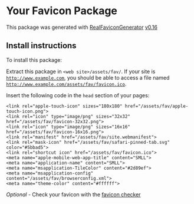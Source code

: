 # Your Favicon Package

This package was generated with [RealFaviconGenerator](https://realfavicongenerator.net/) [v0.16](https://realfavicongenerator.net/change_log#v0.16)

## Install instructions

To install this package:

Extract this package in <code>&lt;web site&gt;/assets/fav/</code>. If your site is <code>http://www.example.com</code>, you should be able to access a file named <code>http://www.example.com/assets/fav/favicon.ico</code>.

Insert the following code in the `head` section of your pages:

    <link rel="apple-touch-icon" sizes="180x180" href="/assets/fav/apple-touch-icon.png">
    <link rel="icon" type="image/png" sizes="32x32" href="/assets/fav/favicon-32x32.png">
    <link rel="icon" type="image/png" sizes="16x16" href="/assets/fav/favicon-16x16.png">
    <link rel="manifest" href="/assets/fav/site.webmanifest">
    <link rel="mask-icon" href="/assets/fav/safari-pinned-tab.svg" color="#5bbad5">
    <link rel="shortcut icon" href="/assets/fav/favicon.ico">
    <meta name="apple-mobile-web-app-title" content="SMLL">
    <meta name="application-name" content="SMLL">
    <meta name="msapplication-TileColor" content="#2d89ef">
    <meta name="msapplication-config" content="/assets/fav/browserconfig.xml">
    <meta name="theme-color" content="#ffffff">

*Optional* - Check your favicon with the [favicon checker](https://realfavicongenerator.net/favicon_checker)